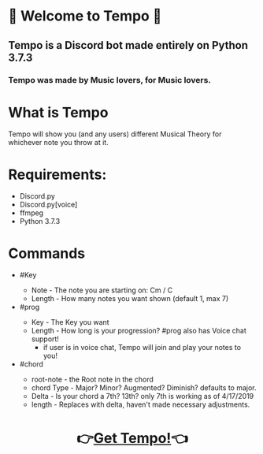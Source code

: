 # 🎵 Welcome to Tempo 🎵

## Tempo is a Discord bot made entirely on Python 3.7.3

### Tempo was made by Music lovers, for Music lovers.
# What is Tempo
Tempo will show you (and any users) different Musical Theory for whichever note you throw at it.

# Requirements:
 - Discord.py
 - Discord.py[voice]
 - ffmpeg
 - Python 3.7.3
 # Commands

  - #Key <Key> <length>
    - Note - The note you are starting on:  Cm / C
    - Length - How many notes you want shown (default 1, max 7)
  - #prog <note> <length>
    - Key - The Key you want
    - Length - How long is your progression?
	#prog also has Voice chat support!
		- if user is in voice chat, Tempo will join and play your notes to you!
  - #chord <root-note> <chord Type> <delta> <length>
    - root-note - the Root note in the chord
    - chord Type - Major? Minor? Augmented? Diminish? defaults to major.
    - Delta - Is your chord a 7th? 13th? only 7th is working as of 4/17/2019
    - length - Replaces with delta, haven't made necessary adjustments.
	
<h1 align="center">👉<a href="https://discordapp.com/api/oauth2/authorize?client_id=564959346165809159&permissions=36760832&scope=bot">Get Tempo!</a>👈</h1>
	

